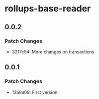 # rollups-base-reader

## 0.0.2

### Patch Changes

- 3217c54: More changes on transactions

## 0.0.1

### Patch Changes

- 13a9a09: First version
